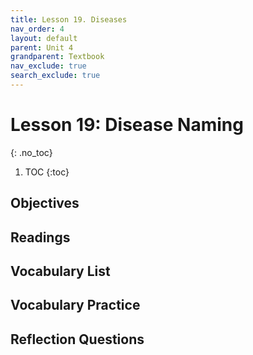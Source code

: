 ```yaml
---
title: Lesson 19. Diseases
nav_order: 4
layout: default
parent: Unit 4
grandparent: Textbook
nav_exclude: true
search_exclude: true
---
```


# Lesson 19: Disease Naming
{: .no_toc}

1. TOC
{:toc}

## Objectives

## Readings

## Vocabulary List

## Vocabulary Practice

## Reflection Questions